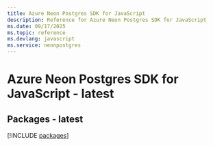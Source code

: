 ```yaml
---
title: Azure Neon Postgres SDK for JavaScript
description: Reference for Azure Neon Postgres SDK for JavaScript
ms.date: 09/17/2025
ms.topic: reference
ms.devlang: javascript
ms.service: neonpostgres
---
```

# Azure Neon Postgres SDK for JavaScript - latest
## Packages - latest
[!INCLUDE [packages](neon-postgres-index.md)]